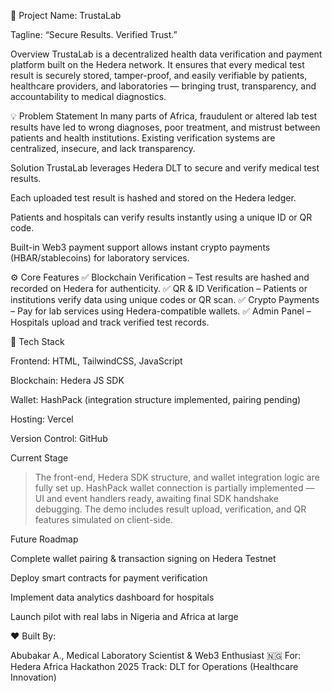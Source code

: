 🧪 Project Name: TrustaLab

Tagline: “Secure Results. Verified Trust.”

 Overview
TrustaLab is a decentralized health data verification and payment platform built on the Hedera network. It ensures that every medical test result is securely stored, tamper-proof, and easily verifiable by patients, healthcare providers, and laboratories — bringing trust, transparency, and accountability to medical diagnostics.


💡 Problem Statement
In many parts of Africa, fraudulent or altered lab test results have led to wrong diagnoses, poor treatment, and mistrust between patients and health institutions. Existing verification systems are centralized, insecure, and lack transparency.

 Solution
TrustaLab leverages Hedera DLT to secure and verify medical test results.

Each uploaded test result is hashed and stored on the Hedera ledger.

Patients and hospitals can verify results instantly using a unique ID or QR code.

Built-in Web3 payment support allows instant crypto payments (HBAR/stablecoins) for laboratory services.


⚙️ Core Features
✅ Blockchain Verification – Test results are hashed and recorded on Hedera for authenticity.
✅ QR & ID Verification – Patients or institutions verify data using unique codes or QR scan.
✅ Crypto Payments – Pay for lab services using Hedera-compatible wallets.
✅ Admin Panel – Hospitals upload and track verified test records.


🧠 Tech Stack

Frontend: HTML, TailwindCSS, JavaScript

Blockchain: Hedera JS SDK

Wallet: HashPack (integration structure implemented, pairing pending)

Hosting: Vercel

Version Control: GitHub



 Current Stage

> The front-end, Hedera SDK structure, and wallet integration logic are fully set up.
HashPack wallet connection is partially implemented — UI and event handlers ready, awaiting final SDK handshake debugging.
The demo includes result upload, verification, and QR features simulated on client-side.


Future Roadmap

Complete wallet pairing & transaction signing on Hedera Testnet

Deploy smart contracts for payment verification

Implement data analytics dashboard for hospitals

Launch pilot with real labs in Nigeria and Africa at large 



❤️ Built By:

Abubakar A., Medical Laboratory Scientist & Web3 Enthusiast 🇳🇬
For: Hedera Africa Hackathon 2025
Track: DLT for Operations (Healthcare Innovation)
